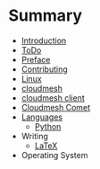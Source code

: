 # Summary

* [Introduction](README.md)
* [ToDo](links.md)
* [Preface](preface.md)
* [Contributing](contributing.md)
* [Linux](linux.md)
* [cloudmesh](cloudmesh.md)
* [cloudmesh client](cloudmesh_client.md)
* [Cloudmesh Comet](cloudmesh_comet.md)
* [Languages](languages.md)
   * [Python](python.md)
* Writing
   * [LaTeX](latex.md)
* Operating System

